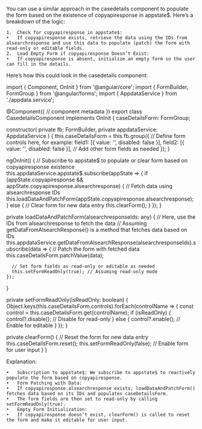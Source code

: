 You can use a similar approach in the casedetails component to populate the form based on the existence of copyapiresponse in appstate$. Here’s a breakdown of the logic:

	1.	Check for copyapiresponse in appstate$:
	•	If copyapiresponse exists, retrieve the data using the IDs from alsearchresponse and use this data to populate (patch) the form with read-only or editable fields.
	2.	Load Empty Form if copyapiresponse Doesn’t Exist:
	•	If copyapiresponse is absent, initialize an empty form so the user can fill in the details.

Here’s how this could look in the casedetails component:

import { Component, OnInit } from '@angular/core';
import { FormBuilder, FormGroup } from '@angular/forms';
import { AppdataService } from './appdata.service';

@Component({
  // component metadata
})
export class CasedetailsComponent implements OnInit {
  caseDetailsForm: FormGroup;

  constructor(
    private fb: FormBuilder,
    private appdataService: AppdataService
  ) {
    this.caseDetailsForm = this.fb.group({
      // Define form controls here, for example:
      field1: [{ value: '', disabled: false }],
      field2: [{ value: '', disabled: false }],
      // Add other form fields as needed
    });
  }

  ngOnInit() {
    // Subscribe to appstate$ to populate or clear form based on copyapiresponse existence
    this.appdataService.appstate$.subscribe(appState => {
      if (appState.copyapiresponse && appState.copyapiresponse.alsearchresponse) {
        // Fetch data using alsearchresponse IDs
        this.loadDataAndPatchForm(appState.copyapiresponse.alsearchresponse);
      } else {
        // Clear form for new data entry
        this.clearForm();
      }
    });
  }

  private loadDataAndPatchForm(alsearchresponseIds: any) {
    // Here, use the IDs from alsearchresponse to fetch the data
    // Assuming getDataFromAlsearchResponse() is a method that fetches data based on IDs
    this.appdataService.getDataFromAlsearchResponse(alsearchresponseIds).subscribe(data => {
      // Patch the form with fetched data
      this.caseDetailsForm.patchValue(data);

      // Set form fields as read-only or editable as needed
      this.setFormReadOnly(true); // Assuming read-only mode
    });
  }

  private setFormReadOnly(isReadOnly: boolean) {
    Object.keys(this.caseDetailsForm.controls).forEach(controlName => {
      const control = this.caseDetailsForm.get(controlName);
      if (isReadOnly) {
        control?.disable(); // Disable for read-only
      } else {
        control?.enable(); // Enable for editable
      }
    });
  }

  private clearForm() {
    // Reset the form for new data entry
    this.caseDetailsForm.reset();
    this.setFormReadOnly(false); // Enable form for user input
  }
}

Explanation:

	•	Subscription to appstate$: We subscribe to appstate$ to reactively populate the form based on copyapiresponse.
	•	Form Patching with Data:
	•	If copyapiresponse.alsearchresponse exists, loadDataAndPatchForm() fetches data based on its IDs and populates caseDetailsForm.
	•	The form fields are then set to read-only by calling setFormReadOnly(true).
	•	Empty Form Initialization:
	•	If copyapiresponse doesn’t exist, clearForm() is called to reset the form and make it editable for user input.